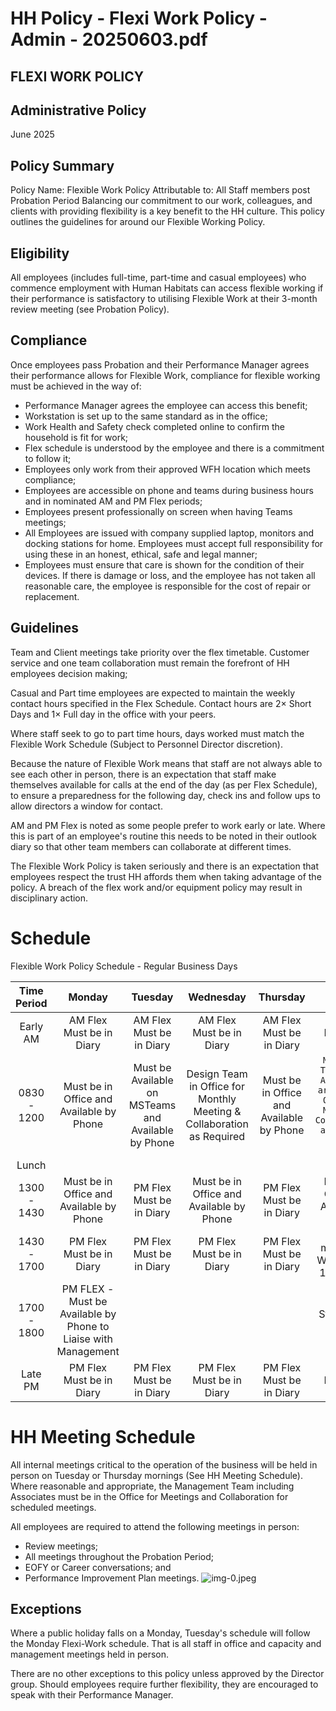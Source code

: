 # HH Policy - Flexi Work Policy - Admin - 20250603.pdf

## FLEXI WORK POLICY

## Administrative Policy

June 2025

## Policy Summary

Policy Name:
Flexible Work Policy
Attributable to:
All Staff members post Probation Period
Balancing our commitment to our work, colleagues, and clients with providing flexibility is a key benefit to the HH culture. This policy outlines the guidelines for around our Flexible Working Policy.

## Eligibility

All employees (includes full-time, part-time and casual employees) who commence employment with Human Habitats can access flexible working if their performance is satisfactory to utilising Flexible Work at their 3-month review meeting (see Probation Policy).

## Compliance

Once employees pass Probation and their Performance Manager agrees their performance allows for Flexible Work, compliance for flexible working must be achieved in the way of:

- Performance Manager agrees the employee can access this benefit;
- Workstation is set up to the same standard as in the office;
- Work Health and Safety check completed online to confirm the household is fit for work;
- Flex schedule is understood by the employee and there is a commitment to follow it;
- Employees only work from their approved WFH location which meets compliance;
- Employees are accessible on phone and teams during business hours and in nominated AM and PM Flex periods;
- Employees present professionally on screen when having Teams meetings;
- All Employees are issued with company supplied laptop, monitors and docking stations for home. Employees must accept full responsibility for using these in an honest, ethical, safe and legal manner;
- Employees must ensure that care is shown for the condition of their devices. If there is damage or loss, and the employee has not taken all reasonable care, the employee is responsible for the cost of repair or replacement.


## Guidelines

Team and Client meetings take priority over the flex timetable. Customer service and one team collaboration must remain the forefront of HH employees decision making;

Casual and Part time employees are expected to maintain the weekly contact hours specified in the Flex Schedule. Contact hours are $2 \times$ Short Days and $1 \times$ Full day in the office with your peers.

Where staff seek to go to part time hours, days worked must match the Flexible Work Schedule (Subject to Personnel Director discretion).

Because the nature of Flexible Work means that staff are not always able to see each other in person, there is an expectation that staff make themselves available for calls at the end of the day (as per Flex Schedule), to ensure a preparedness for the following day, check ins and follow ups to allow directors a window for contact.

AM and PM Flex is noted as some people prefer to work early or late. Where this is part of an employee's routine this needs to be noted in their outlook diary so that other team members can collaborate at different times.

The Flexible Work Policy is taken seriously and there is an expectation that employees respect the trust HH affords them when taking advantage of the policy. A breach of the flex work and/or equipment policy may result in disciplinary action.

# Schedule 

Flexible Work Policy Schedule - Regular Business Days

| Time Period | Monday | Tuesday | Wednesday | Thursday | Friday |
| :--: | :--: | :--: | :--: | :--: | :--: |
| Early AM | AM Flex <br> Must be in <br> Diary | AM Flex <br> Must be in Diary | AM Flex <br> Must be in <br> Diary | AM Flex <br> Must be in Diary | AM Flex <br> Must be in <br> Diary |
| 0830 - 1200 | Must be in Office and Available by Phone | Must be Available on MSTeams and Available by Phone | Design Team in Office for Monthly Meeting \& Collaboration as Required | Must be in Office and Available by Phone | ```Management Team (incl. Associates) are to be in Office for Meetings & Collaboration as Required and/or Scheduled``` |
| Lunch |  |  |  |  |  |
| 1300 - 1430 | Must be in Office and Available by Phone | PM Flex <br> Must be in Diary | Must be in Office and Available by Phone | PM Flex <br> Must be in Diary | Must be in Office and Available by Phone |
| 1430 - 1700 | PM Flex <br> Must be in <br> Diary | PM Flex <br> Must be in Diary | PM Flex <br> Must be in <br> Diary | PM Flex <br> Must be in Diary | Monthly, must attend Wrap \& Event 1600-1800 |
| 1700 - 1800 | PM FLEX - Must be Available by Phone to Liaise with Management |  |  |  | Stop work at 1945 |
| Late PM | PM Flex <br> Must be in <br> Diary | PM Flex <br> Must be in Diary | PM Flex <br> Must be in <br> Diary | PM Flex <br> Must be in Diary | PM Flex <br> Must be in <br> Diary |

# HH Meeting Schedule 

All internal meetings critical to the operation of the business will be held in person on Tuesday or Thursday mornings (See HH Meeting Schedule). Where reasonable and appropriate, the Management Team including Associates must be in the Office for Meetings and Collaboration for scheduled meetings.

All employees are required to attend the following meetings in person:

- Review meetings;
- All meetings throughout the Probation Period;
- EOFY or Career conversations; and
- Performance Improvement Plan meetings.
![img-0.jpeg](img-0.jpeg)


## Exceptions

Where a public holiday falls on a Monday, Tuesday's schedule will follow the Monday Flexi-Work schedule. That is all staff in office and capacity and management meetings held in person.

There are no other exceptions to this policy unless approved by the Director group. Should employees require further flexibility, they are encouraged to speak with their Performance Manager.